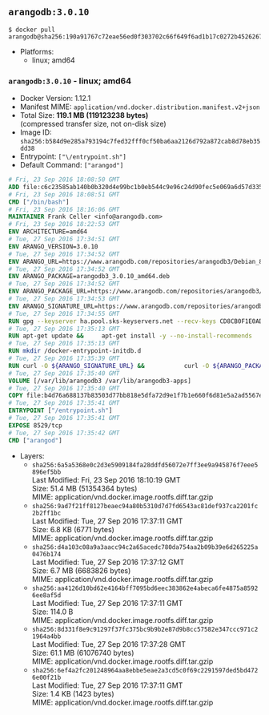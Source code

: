 ## `arangodb:3.0.10`

```console
$ docker pull arangodb@sha256:190a91767c72eae56ed0f303702c66f649f6ad1b17c0272b4526267033b964f0
```

-	Platforms:
	-	linux; amd64

### `arangodb:3.0.10` - linux; amd64

-	Docker Version: 1.12.1
-	Manifest MIME: `application/vnd.docker.distribution.manifest.v2+json`
-	Total Size: **119.1 MB (119123238 bytes)**  
	(compressed transfer size, not on-disk size)
-	Image ID: `sha256:b584d9e285a793194c7fed32fff0cf50ba6aa2126d792a872cab8d78eb35dd38`
-	Entrypoint: `["\/entrypoint.sh"]`
-	Default Command: `["arangod"]`

```dockerfile
# Fri, 23 Sep 2016 18:08:50 GMT
ADD file:c6c23585ab140b0b320d4e99bc1b0eb544c9e96c24d90fec5e069a6d57d335ca in / 
# Fri, 23 Sep 2016 18:08:51 GMT
CMD ["/bin/bash"]
# Fri, 23 Sep 2016 18:16:06 GMT
MAINTAINER Frank Celler <info@arangodb.com>
# Fri, 23 Sep 2016 18:22:53 GMT
ENV ARCHITECTURE=amd64
# Tue, 27 Sep 2016 17:34:51 GMT
ENV ARANGO_VERSION=3.0.10
# Tue, 27 Sep 2016 17:34:52 GMT
ENV ARANGO_URL=https://www.arangodb.com/repositories/arangodb3/Debian_8.0
# Tue, 27 Sep 2016 17:34:52 GMT
ENV ARANGO_PACKAGE=arangodb3_3.0.10_amd64.deb
# Tue, 27 Sep 2016 17:34:52 GMT
ENV ARANGO_PACKAGE_URL=https://www.arangodb.com/repositories/arangodb3/Debian_8.0/amd64/arangodb3_3.0.10_amd64.deb
# Tue, 27 Sep 2016 17:34:53 GMT
ENV ARANGO_SIGNATURE_URL=https://www.arangodb.com/repositories/arangodb3/Debian_8.0/amd64/arangodb3_3.0.10_amd64.deb.asc
# Tue, 27 Sep 2016 17:34:55 GMT
RUN gpg --keyserver ha.pool.sks-keyservers.net --recv-keys CD8CB0F1E0AD5B52E93F41E7EA93F5E56E751E9B
# Tue, 27 Sep 2016 17:35:13 GMT
RUN apt-get update &&     apt-get install -y --no-install-recommends         libjemalloc1 	libsnappy1         ca-certificates         pwgen         curl     &&     rm -rf /var/lib/apt/lists/*
# Tue, 27 Sep 2016 17:35:13 GMT
RUN mkdir /docker-entrypoint-initdb.d
# Tue, 27 Sep 2016 17:35:39 GMT
RUN curl -O ${ARANGO_SIGNATURE_URL} &&           curl -O ${ARANGO_PACKAGE_URL} &&             gpg --verify ${ARANGO_PACKAGE}.asc &&     (echo arangodb3 arangodb3/password password test | debconf-set-selections) &&     (echo arangodb3 arangodb3/password_again password test | debconf-set-selections) &&     DEBIAN_FRONTEND="noninteractive" dpkg -i ${ARANGO_PACKAGE} &&     rm -rf /var/lib/arangodb3/* &&     sed -ri         -e 's!127\.0\.0\.1!0.0.0.0!g'         -e 's!^(file\s*=).*!\1 -!'         -e 's!^#\s*uid\s*=.*!uid = arangodb!'         -e 's!^#\s*gid\s*=.*!gid = arangodb!'         /etc/arangodb3/arangod.conf     &&     DEBIAN_FRONTEND="noninteractive" apt-get purge -y --auto-remove ca-certificates &&     rm -f ${ARANGO_PACKAGE}*
# Tue, 27 Sep 2016 17:35:40 GMT
VOLUME [/var/lib/arangodb3 /var/lib/arangodb3-apps]
# Tue, 27 Sep 2016 17:35:40 GMT
COPY file:b4d76a688137b83503d77bb818e5dfa72d9e1f7b1e660f6d81e5a2ad5567e562 in /entrypoint.sh 
# Tue, 27 Sep 2016 17:35:41 GMT
ENTRYPOINT ["/entrypoint.sh"]
# Tue, 27 Sep 2016 17:35:41 GMT
EXPOSE 8529/tcp
# Tue, 27 Sep 2016 17:35:42 GMT
CMD ["arangod"]
```

-	Layers:
	-	`sha256:6a5a5368e0c2d3e5909184fa28ddfd56072e7ff3ee9a945876f7eee5896ef5bb`  
		Last Modified: Fri, 23 Sep 2016 18:10:19 GMT  
		Size: 51.4 MB (51354364 bytes)  
		MIME: application/vnd.docker.image.rootfs.diff.tar.gzip
	-	`sha256:9ad7f21ff8127beaec94a80b5310d7d7fd6543ac81def937ca2201fc2b2ff1bc`  
		Last Modified: Tue, 27 Sep 2016 17:37:11 GMT  
		Size: 6.8 KB (6771 bytes)  
		MIME: application/vnd.docker.image.rootfs.diff.tar.gzip
	-	`sha256:d4a103c08a9a3aacc94c2a65acedc780da754aa2b09b39e6d265225a0476b174`  
		Last Modified: Tue, 27 Sep 2016 17:37:12 GMT  
		Size: 6.7 MB (6683826 bytes)  
		MIME: application/vnd.docker.image.rootfs.diff.tar.gzip
	-	`sha256:aa4126d10bd62e4164bff7095bd6eec383862e4abeca6fe4875a85926ee8af5d`  
		Last Modified: Tue, 27 Sep 2016 17:37:11 GMT  
		Size: 114.0 B  
		MIME: application/vnd.docker.image.rootfs.diff.tar.gzip
	-	`sha256:8d331f8e9c91297f37fc375bc9b9b2e87d9b8cc57582e347ccc971c21964a4bb`  
		Last Modified: Tue, 27 Sep 2016 17:37:28 GMT  
		Size: 61.1 MB (61076740 bytes)  
		MIME: application/vnd.docker.image.rootfs.diff.tar.gzip
	-	`sha256:6ef4a2fc201248964aa8ebbe5eae2a3cd5c0f69c2291597ded5bd4726e00f21b`  
		Last Modified: Tue, 27 Sep 2016 17:37:11 GMT  
		Size: 1.4 KB (1423 bytes)  
		MIME: application/vnd.docker.image.rootfs.diff.tar.gzip

